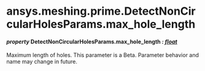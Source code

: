 # ansys.meshing.prime.DetectNonCircularHolesParams.max_hole_length

#### *property* DetectNonCircularHolesParams.max_hole_length *: [float](https://docs.python.org/3.11/library/functions.html#float)*

Maximum length of holes.
This parameter is a Beta. Parameter behavior and name may change in future.

<!-- !! processed by numpydoc !! -->
